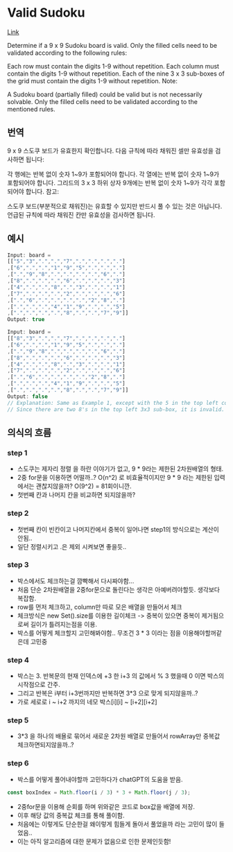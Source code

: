 # Valid Sudoku

[Link](https://leetcode.com/explore/interview/card/top-interview-questions-easy/92/array/769/)

Determine if a 9 x 9 Sudoku board is valid. Only the filled cells need to be validated according to the following rules:

Each row must contain the digits 1-9 without repetition.
Each column must contain the digits 1-9 without repetition.
Each of the nine 3 x 3 sub-boxes of the grid must contain the digits 1-9 without repetition.
Note:

A Sudoku board (partially filled) could be valid but is not necessarily solvable.
Only the filled cells need to be validated according to the mentioned rules.

## 번역
9 x 9 스도쿠 보드가 유효한지 확인합니다. 다음 규칙에 따라 채워진 셀만 유효성을 검사하면 됩니다:

각 행에는 반복 없이 숫자 1~9가 포함되어야 합니다.
각 열에는 반복 없이 숫자 1~9가 포함되어야 합니다.
그리드의 3 x 3 하위 상자 9개에는 반복 없이 숫자 1~9가 각각 포함되어야 합니다.
참고:

스도쿠 보드(부분적으로 채워진)는 유효할 수 있지만 반드시 풀 수 있는 것은 아닙니다.
언급된 규칙에 따라 채워진 칸만 유효성을 검사하면 됩니다.

## 예시
```typescript
Input: board = 
[["5","3",".",".","7",".",".",".","."]
,["6",".",".","1","9","5",".",".","."]
,[".","9","8",".",".",".",".","6","."]
,["8",".",".",".","6",".",".",".","3"]
,["4",".",".","8",".","3",".",".","1"]
,["7",".",".",".","2",".",".",".","6"]
,[".","6",".",".",".",".","2","8","."]
,[".",".",".","4","1","9",".",".","5"]
,[".",".",".",".","8",".",".","7","9"]]
Output: true

Input: board = 
[["8","3",".",".","7",".",".",".","."]
,["6",".",".","1","9","5",".",".","."]
,[".","9","8",".",".",".",".","6","."]
,["8",".",".",".","6",".",".",".","3"]
,["4",".",".","8",".","3",".",".","1"]
,["7",".",".",".","2",".",".",".","6"]
,[".","6",".",".",".",".","2","8","."]
,[".",".",".","4","1","9",".",".","5"]
,[".",".",".",".","8",".",".","7","9"]]
Output: false
// Explanation: Same as Example 1, except with the 5 in the top left corner being modified to 8.
// Since there are two 8's in the top left 3x3 sub-box, it is invalid.
```

## 의식의 흐름
### step 1
- 스도쿠는 제자리 정렬 을 하란 이야기가 없고, 9 * 9라는 제한된 2차원배열의 형태.
- 2중 for문을 이용하면 어떨까..? O(n^2) 로 비효율적이지만 9 * 9 라는 제한된 입력에서는 괜찮지않을까? O(9^2) = 81회이니깐.
- 첫번째 칸과 나머지 칸을 비교하면 되지않을까?
### step 2
- 첫번째 칸이 빈칸이고 나머지칸에서 중복이 일어나면 step1의 방식으로는 계산이 안됨..
- 일단 정렬시키고 .은 제외 시켜보면 좋을듯..
### step 3
- 박스에서도 체크하는걸 깜빡해서 다시짜야함...
- 처음 단순 2차원배열을 2중for문으로 돌린다는 생각은 아예버려야할듯. 생각보다 복잡함.
- row를 먼저 체크하고, column만 따로 모은 배열을 만들어서 체크
- 체크방식은 new Set().size를 이용한 길이체크 -> 중복이 있으면 중복이 제거됨으로써 길이가 틀려지는점을 이용.
- 박스를 어떻게 체크할지 고민해봐야함.. 무조건 3 * 3 이라는 점을 이용해야할꺼같은데 고민중
### step 4
- 박스는 3. 반복문의 현재 인덱스에 +3 한 i+3 의 값에서 % 3 했을때 0 이면 박스의 시작점으로 간주.
- 그리고 반복은 i부터 i+3번까지만 반복하면 3*3 으로 맞게 되지않을까..?
- 가로 세로로 i ~ i+2 까지의 네모 박스[i][i] ~ [i+2][i+2]
### step 5
- 3*3 을 하나의 배욜로 묶어서 새로운 2차원 배열로 만들어서 rowArray만 중복값 체크하면되지않을까..?
### step 6
- 박스를 어떻게 풀어내야할까 고민하다가 chatGPT의 도움을 받음.
```javascript
const boxIndex = Math.floor(i / 3) * 3 + Math.floor(j / 3);
```
- 2중for문을 이용해 순회를 하며 위와같은 코드로 box값을 배열에 저장.
- 이후 해당 값의 중복값 체크를 통해 풀이함.
- 처음에는 이렇게도 단순한걸 왜이렇게 힘들게 돌아서 풀었을까 라는 고민이 많이 들었음..
- 이는 아직 알고리즘에 대한 문제가 없음으로 인한 문제인듯함!
